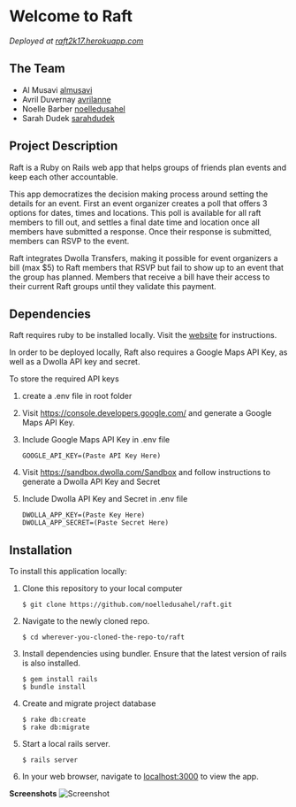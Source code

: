 # Welcome to Raft

*Deployed at [raft2k17.herokuapp.com](http://raft2k17.herokuapp.com/)*

## The Team

* Al Musavi [almusavi](https://github.com/almusavi)
* Avril Duvernay [avrilanne](https://github.com/avrilanne)
* Noelle Barber [noelledusahel](https://github.com/noelledusahel)
* Sarah Dudek [sarahdudek](https://github.com/sarahdudek)

## Project Description

Raft is a Ruby on Rails web app that helps groups of friends plan events and keep each other accountable. 

This app democratizes the decision making process around setting the details for an event. First an event organizer creates a poll that offers 3 options for dates, times and locations. This poll is available for all raft members to fill out, and settles a final date time and location once all members have submitted a response. Once their response is submitted, members can RSVP to the event. 

Raft integrates Dwolla Transfers, making it possible for event organizers a bill (max $5) to Raft members that RSVP but fail to show up to an event that the group has planned. Members that receive a bill have their access to their current Raft groups until they validate this payment. 

## Dependencies

Raft requires ruby to be installed locally. Visit the [website](https://www.ruby-lang.org/en/) for instructions.

In order to be deployed locally, Raft also requires a Google Maps API Key, as well as a Dwolla API key and secret. 

To store the required API keys

1. create a .env file in root folder 
2. Visit https://console.developers.google.com/ and generate a Google Maps API Key.  
3. Include Google Maps API Key in .env file
	
	`GOOGLE_API_KEY=(Paste API Key Here)`

4. Visit https://sandbox.dwolla.com/Sandbox and follow instructions to generate a Dwolla API Key and Secret

5. Include Dwolla API Key and Secret in .env file
	
	`DWOLLA_APP_KEY=(Paste Key Here)` </br>
	`DWOLLA_APP_SECRET=(Paste Secret Here)`

## Installation

To install this application locally:

1. Clone this repository to your local computer
    
    `$ git clone https://github.com/noelledusahel/raft.git`

2. Navigate to the newly cloned repo.
    
    `$ cd wherever-you-cloned-the-repo-to/raft`

3. Install dependencies using bundler. Ensure that the latest version of rails is also installed.
	
	`$ gem install rails` <br/>
    `$ bundle install`

4. Create and migrate project database    
	
	`$ rake db:create` </br>
	`$ rake db:migrate`

5. Start a local rails server.
    
    `$ rails server` 

6. In your web browser, navigate to [localhost:3000](localhost:3000) to view the app.


**Screenshots**
![Screenshot](screenshot.png)




